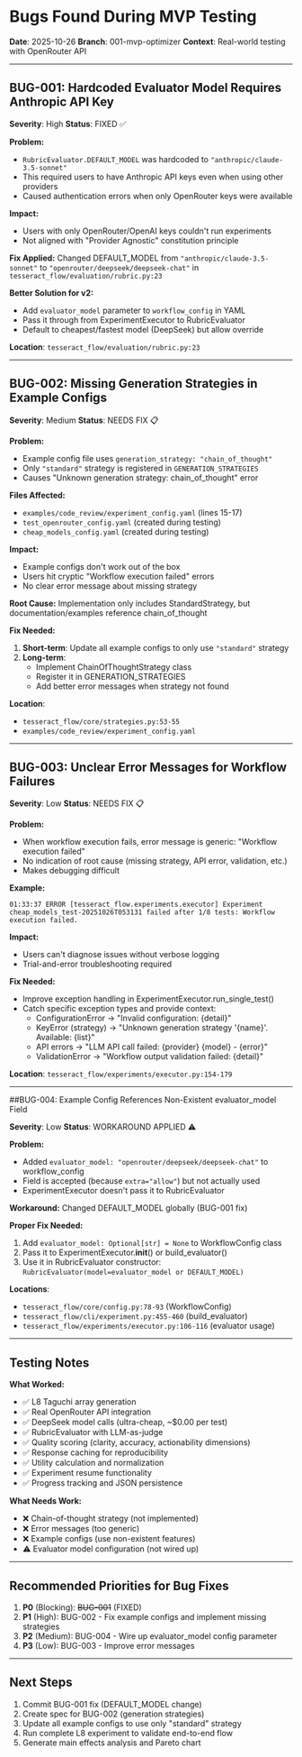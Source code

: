 # Bugs Found During MVP Testing

**Date**: 2025-10-26
**Branch**: 001-mvp-optimizer
**Context**: Real-world testing with OpenRouter API

---

## BUG-001: Hardcoded Evaluator Model Requires Anthropic API Key

**Severity**: High
**Status**: FIXED ✅

**Problem:**
- `RubricEvaluator.DEFAULT_MODEL` was hardcoded to `"anthropic/claude-3.5-sonnet"`
- This required users to have Anthropic API keys even when using other providers
- Caused authentication errors when only OpenRouter keys were available

**Impact:**
- Users with only OpenRouter/OpenAI keys couldn't run experiments
- Not aligned with "Provider Agnostic" constitution principle

**Fix Applied:**
Changed DEFAULT_MODEL from `"anthropic/claude-3.5-sonnet"` to `"openrouter/deepseek/deepseek-chat"` in `tesseract_flow/evaluation/rubric.py:23`

**Better Solution for v2:**
- Add `evaluator_model` parameter to `workflow_config` in YAML
- Pass it through from ExperimentExecutor to RubricEvaluator
- Default to cheapest/fastest model (DeepSeek) but allow override

**Location**: `tesseract_flow/evaluation/rubric.py:23`

---

## BUG-002: Missing Generation Strategies in Example Configs

**Severity**: Medium
**Status**: NEEDS FIX 📋

**Problem:**
- Example config file uses `generation_strategy: "chain_of_thought"`
- Only `"standard"` strategy is registered in `GENERATION_STRATEGIES`
- Causes "Unknown generation strategy: chain_of_thought" error

**Files Affected:**
- `examples/code_review/experiment_config.yaml` (lines 15-17)
- `test_openrouter_config.yaml` (created during testing)
- `cheap_models_config.yaml` (created during testing)

**Impact:**
- Example configs don't work out of the box
- Users hit cryptic "Workflow execution failed" errors
- No clear error message about missing strategy

**Root Cause:**
Implementation only includes StandardStrategy, but documentation/examples reference chain_of_thought

**Fix Needed:**
1. **Short-term**: Update all example configs to only use `"standard"` strategy
2. **Long-term**:
   - Implement ChainOfThoughtStrategy class
   - Register it in GENERATION_STRATEGIES
   - Add better error messages when strategy not found

**Location**:
- `tesseract_flow/core/strategies.py:53-55`
- `examples/code_review/experiment_config.yaml`

---

## BUG-003: Unclear Error Messages for Workflow Failures

**Severity**: Low
**Status**: NEEDS FIX 📋

**Problem:**
- When workflow execution fails, error message is generic: "Workflow execution failed"
- No indication of root cause (missing strategy, API error, validation, etc.)
- Makes debugging difficult

**Example:**
```
01:33:37 ERROR [tesseract_flow.experiments.executor] Experiment cheap_models_test-20251026T053131 failed after 1/8 tests: Workflow execution failed.
```

**Impact:**
- Users can't diagnose issues without verbose logging
- Trial-and-error troubleshooting required

**Fix Needed:**
- Improve exception handling in ExperimentExecutor.run_single_test()
- Catch specific exception types and provide context:
  - ConfigurationError → "Invalid configuration: {detail}"
  - KeyError (strategy) → "Unknown generation strategy '{name}'. Available: {list}"
  - API errors → "LLM API call failed: {provider} {model} - {error}"
  - ValidationError → "Workflow output validation failed: {detail}"

**Location**: `tesseract_flow/experiments/executor.py:154-179`

---

##BUG-004: Example Config References Non-Existent evaluator_model Field

**Severity**: Low
**Status**: WORKAROUND APPLIED ⚠️

**Problem:**
- Added `evaluator_model: "openrouter/deepseek/deepseek-chat"` to workflow_config
- Field is accepted (because `extra="allow"`) but not actually used
- ExperimentExecutor doesn't pass it to RubricEvaluator

**Workaround:**
Changed DEFAULT_MODEL globally (BUG-001 fix)

**Proper Fix Needed:**
1. Add `evaluator_model: Optional[str] = None` to WorkflowConfig class
2. Pass it to ExperimentExecutor.__init__() or build_evaluator()
3. Use it in RubricEvaluator constructor: `RubricEvaluator(model=evaluator_model or DEFAULT_MODEL)`

**Locations**:
- `tesseract_flow/core/config.py:78-93` (WorkflowConfig)
- `tesseract_flow/cli/experiment.py:455-460` (build_evaluator)
- `tesseract_flow/experiments/executor.py:106-116` (evaluator usage)

---

## Testing Notes

**What Worked:**
- ✅ L8 Taguchi array generation
- ✅ Real OpenRouter API integration
- ✅ DeepSeek model calls (ultra-cheap, ~$0.00 per test)
- ✅ RubricEvaluator with LLM-as-judge
- ✅ Quality scoring (clarity, accuracy, actionability dimensions)
- ✅ Response caching for reproducibility
- ✅ Utility calculation and normalization
- ✅ Experiment resume functionality
- ✅ Progress tracking and JSON persistence

**What Needs Work:**
- ❌ Chain-of-thought strategy (not implemented)
- ❌ Error messages (too generic)
- ❌ Example configs (use non-existent features)
- ⚠️ Evaluator model configuration (not wired up)

---

## Recommended Priorities for Bug Fixes

1. **P0** (Blocking): ~~BUG-001~~ (FIXED)
2. **P1** (High): BUG-002 - Fix example configs and implement missing strategies
3. **P2** (Medium): BUG-004 - Wire up evaluator_model config parameter
4. **P3** (Low): BUG-003 - Improve error messages

---

## Next Steps

1. Commit BUG-001 fix (DEFAULT_MODEL change)
2. Create spec for BUG-002 (generation strategies)
3. Update all example configs to use only "standard" strategy
4. Run complete L8 experiment to validate end-to-end flow
5. Generate main effects analysis and Pareto chart
